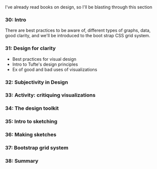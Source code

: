 I've already read books on design, so I'll be blasting through this section

### 30: Intro

  There are best practices to be aware of, different types of graphs, data, good clarity, and we'll be introduced to the boot strap CSS grid system.

### 31: Design for clarity

  * Best practices for visual design
  * Intro to Tufte's design principles
  * Ex of good and bad uses of visualizations

### 32: Subjectivity in Design
### 33: Activity: critiquing visualizations
### 34: The design toolkit
### 35: Intro to sketching
### 36: Making sketches
### 37: Bootstrap grid system
### 38: Summary